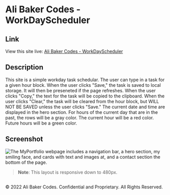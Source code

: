 # Ali Baker Codes - WorkDayScheduler
## Link

View this site live: [Ali Baker Codes - WorkDayScheduler](https://alibakercodes.github.io/WorkDayScheduler/)

## Description

This site is a simple workday task schedular. The user can type in a task for a given hour block. When the user clicks "Save," the task is saved to local storage. It will then be preseneted if the page refreshes. When the user clicks "Copy," the text for the task will be copied to the clipboard. When the user clicks "Clear," the task will be cleared from the hour block, but WILL NOT BE SAVED unless the user clicks "Save." The current date and time are displayed in the hero section. For hours of the current day that are in the past, the rows will be a gray color. The current hour will be a red color. Future hours will be a green color.

## Screenshot

![The MyPortfolio webpage includes a navigation bar, a hero section, my smiling face, and cards with text and images at, and a contact section the bottom of the page.](./assets/images/Screenshot.png)

> **Note**: This layout is responsive down to 480px. 

##

© 2022 Ali Baker Codes. Confidential and Proprietary. All Rights Reserved.